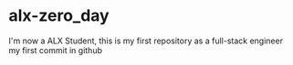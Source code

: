 # alx-zero_day
I'm now a ALX Student, this is my first repository as a full-stack engineer
my first commit in github
